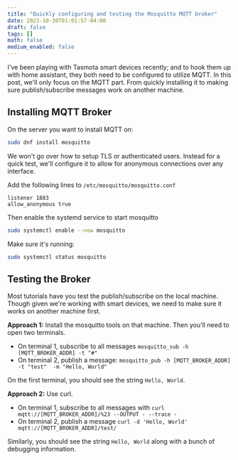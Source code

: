 ```yaml
---
title: "Quickly configuring and testing the Mosquitto MQTT broker"
date: 2023-10-30T01:01:57-04:00
draft: false
tags: []
math: false
medium_enabled: false
---
```


I've been playing with Tasmota smart devices recently; and to hook them up with home assistant, they both need to be configured to utilize MQTT. In this post, we'll only focus on the MQTT part. From quickly installing it to making sure publish/subscribe messages work on another machine. 

## Installing MQTT Broker

On the server you want to install MQTT on:

```bash
sudo dnf install mosquitto
```

We won't go over how to setup TLS or authenticated users. Instead for a quick test, we'll configure it to allow for anonymous connections over any interface.

Add the following lines to `/etc/mosquitto/mosquitto.conf`

```
listener 1883
allow_anonymous true
```

Then enable the systemd service to start mosquitto

```bash
sudo systemctl enable --now mosquitto
```

Make sure it's running:

```bash
sudo systemctl status mosquitto
```

## Testing the Broker

Most tutorials have you test the publish/subscribe on the local machine. Though given we're working with smart devices, we need to make sure it works on another machine first.

**Approach 1:** Install the mosquitto tools on that machine. Then you'll need to open two terminals.

- On terminal 1, subscribe to all messages `mosquitto_sub -h [MQTT_BROKER_ADDR] -t "#" `
- On terminal 2, publish a message: `mosquitto_pub -h [MQTT_BROKER_ADDR] -t "test"  -m "Hello, World"`

On the first terminal, you should see the string `Hello, World`.

**Approach 2:** Use curl.

- On terminal 1, subscribe to all messages with `curl mqtt://[MQTT_BROKER_ADDR]/%23 --OUTPUT - --trace -`
- On terminal 2, publish a message `curl -d 'Hello, World'  mqtt://[MQTT_BROKER_ADDR]/test/`

Similarly, you should see the string `Hello, World` along with a bunch of debugging information.
